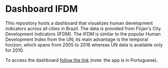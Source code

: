 # Dashboard IFDM

This repository hosts a dashboard that visualizes human development indicators across all cities in Brazil. The data is provided from Firjan's City Development Indicators (IFDM). The IFDM is similar to the popular Human Development Index from the UN; its main advantage is the temporal horizon, which spans from 2005 to 2016 whereas UN data is available only for 2010.

To access the dashboard [follow the link](https://viniciusoike.shinyapps.io/shiny-firjan-ifdm) (note: the app is in Portuguese).

